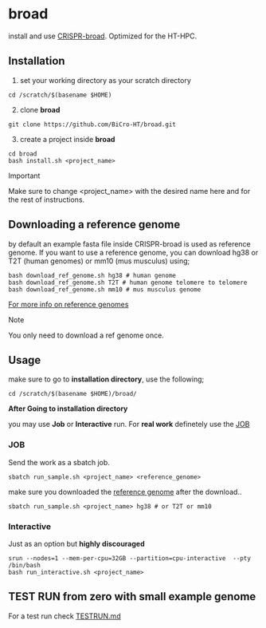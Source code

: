 # broad

install and use [CRISPR-broad](https://github.com/AlagurajVeluchamy/CRISPR-broad). Optimized for the HT-HPC.

## Installation

1. set your working directory as your scratch directory

```shell
cd /scratch/$(basename $HOME)
```

2. clone **broad**

```shell
git clone https://github.com/BiCro-HT/broad.git
```

3. create a project inside **broad**

```shell
cd broad
bash install.sh <project_name>
```

> [!IMPORTANT]
> Make sure to change <project_name> with the desired name here and for the rest of instructions.

## Downloading a reference genome

by default an example fasta file inside CRISPR-broad is used as reference genome.
If you want to use a reference genome, you can download hg38 or T2T (human genomes) or mm10 (mus musculus) using;

```shell
bash download_ref_genome.sh hg38 # human genome
bash download_ref_genome.sh T2T # human genome telomere to telomere
bash download_ref_genome.sh mm10 # mus musculus genome
```

[For more info on reference genomes](https://hgdownload.soe.ucsc.edu/goldenPath/hg38/bigZips/)

> [!NOTE]
> You only need to download a ref genome once.

## Usage

make sure to go to **installation directory**, use the following;

```shell
cd /scratch/$(basename $HOME)/broad/
```

**After Going to installation directory**

you may use  **Job** or **Interactive** run.
For **real work** definetely use the [JOB](#job)

### JOB

Send the work as a sbatch job.

```shell
sbatch run_sample.sh <project_name> <reference_genome>
```

make sure you downloaded the [reference genome](#downloading-a-reference-genome)
after the download..

```shell
sbatch run_sample.sh <project_name> hg38 # or T2T or mm10
```

### Interactive

Just as an option but **highly discouraged**

```shell
srun --nodes=1 --mem-per-cpu=32GB --partition=cpu-interactive  --pty /bin/bash
bash run_interactive.sh <project_name> 
```

## TEST RUN from zero with small example genome

For a test run check [TESTRUN.md](testrun.md)